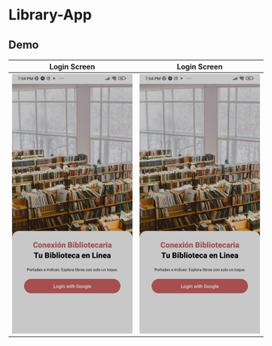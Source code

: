 # Library-App
## Demo
| Login Screen                                          | Login Screen                                  |
| ----------------------------------------------------- | --------------------------------------------- |
| ![login](/library-app/assets/Screen/loginScreen.jpeg 'title A') | ![git hooks](/library-app/assets/Screen/loginScreen.jpeg 'title B') |

